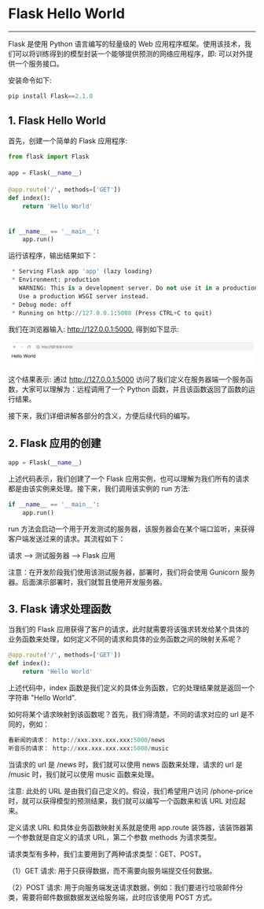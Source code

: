 # Flask Hello World
---

Flask 是使用 Python 语言编写的轻量级的 Web 应用程序框架。使用该技术，我们可以将训练得到的模型封装一个能够提供预测的网络应用程序，即: 可以对外提供一个服务接口。


安装命令如下:

```python
pip install Flask==2.1.0
```


## 1. Flask Hello World

首先，创建一个简单的 Flask 应用程序:

```python
from flask import Flask

app = Flask(__name__)

@app.route('/', methods=['GET'])
def index():
    return 'Hello World'


if __name__ == '__main__':
    app.run()
```

运行该程序，输出结果如下：

```python
 * Serving Flask app 'app' (lazy loading)
 * Environment: production
   WARNING: This is a development server. Do not use it in a production deployment.
   Use a production WSGI server instead.
 * Debug mode: off
 * Running on http://127.0.0.1:5000 (Press CTRL+C to quit)
```

我们在浏览器输入: http://127.0.0.1:5000, 得到如下显示:

![image-20240320111611445](assets/image-20240320111611445.png)

这个结果表示: 通过 http://127.0.0.1:5000 访问了我们定义在服务器端一个服务函数，大家可以理解为：远程调用了一个 Python 函数，并且该函数返回了函数的运行结果。

接下来，我们详细讲解各部分的含义，方便后续代码的编写。


## 2. Flask 应用的创建

```python
app = Flask(__name__)
```

上述代码表示，我们创建了一个 Flask 应用实例，也可以理解为我们所有的请求都是由该实例来处理。接下来，我们调用该实例的 run 方法:

```python
if __name__ == '__main__':
    app.run()
```

run 方法会启动一个用于开发测试的服务器，该服务器会在某个端口监听，来获得客户端发送过来的请求。其流程如下：

请求 --> 测试服务器 --> Flask 应用



注意：在开发阶段我们使用该测试服务器，部署时，我们将会使用 Gunicorn 服务器。后面演示部署时，我们就暂且使用开发服务器。

## 3. Flask 请求处理函数

当我们的 Flask 应用获得了客户的请求，此时就需要将该强求转发给某个具体的业务函数来处理，如何定义不同的请求和具体的业务函数之间的映射关系呢？


```python
@app.route('/', methods=['GET'])
def index():
    return 'Hello World'
```

上述代码中，index 函数是我们定义的具体业务函数，它的处理结果就是返回一个字符串 "Hello World".

如何将某个请求映射到该函数呢？首先，我们得清楚，不同的请求对应的 url 是不同的，例如：

```python
看新闻的请求： http://xxx.xxx.xxx.xxx:5000/news
听音乐的请求： http://xxx.xxx.xxx.xxx:5000/music
```

当请求的 url 是 /news 时，我们就可以使用 news 函数来处理，请求的 url 是 /music 时，我们就可以使用 music 函数来处理。

注意: 此处的 URL 是由我们自己定义的。假设，我们希望用户访问 /phone-price 时，就可以获得模型的预测结果，我们就可以编写一个函数来和该 URL 对应起来。

定义请求 URL 和具体业务函数映射关系就是使用 app.route 装饰器，该装饰器第一个参数就是自定义的请求 URL，第二个参数 methods 为请求类型。

请求类型有多种，我们主要用到了两种请求类型：GET、POST。

（1）GET 请求: 用于只获得数据，而不需要向服务端提交任何数据。

（2）POST 请求: 用于向服务端发送请求数据，例如：我们要进行垃圾邮件分类，需要将邮件数据数据发送给服务端，此时应该使用 POST 方式。











